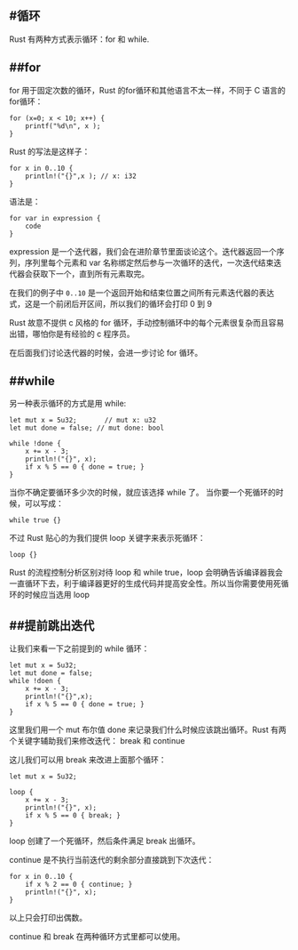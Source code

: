 #循环
---
Rust 有两种方式表示循环：for 和 while.

##for
---
for 用于固定次数的循环，Rust 的for循环和其他语言不太一样，不同于 C 语言的for循环：

	for (x=0; x < 10; x++) {
		printf("%d\n", x );
	}
	
Rust 的写法是这样子：

	for x in 0..10 {
		println!("{}",x ); // x: i32
	}
	
语法是：

	for var in expression {
		code
	}
	
expression 是一个迭代器，我们会在进阶章节里面谈论这个。迭代器返回一个序列，序列里每个元素和 var 名称绑定然后参与一次循环的迭代，一次迭代结束迭代器会获取下一个，直到所有元素取完。

在我们的例子中 `0..10` 是一个返回开始和结束位置之间所有元素迭代器的表达式，这是一个前闭后开区间，所以我们的循环会打印 0 到 9

Rust 故意不提供 c 风格的 for 循环，手动控制循环中的每个元素很复杂而且容易出错，哪怕你是有经验的 c 程序员。

在后面我们讨论迭代器的时候，会进一步讨论 for 循环。

##while
---
另一种表示循环的方式是用 while:

	let mut x = 5u32;       // mut x: u32
	let mut done = false; // mut done: bool

	while !done {
    	x += x - 3;
    	println!("{}", x);
    	if x % 5 == 0 { done = true; }
	}
	
当你不确定要循环多少次的时候，就应该选择 while 了。
当你要一个死循环的时候，可以写成：

	while true {}
	
不过 Rust 贴心的为我们提供 loop 关键字来表示死循环：
	
	loop {}
	
Rust 的流程控制分析区别对待 loop 和 while true，loop 会明确告诉编译器我会一直循环下去，利于编译器更好的生成代码并提高安全性。所以当你需要使用死循环的时候应当选用 loop


##提前跳出迭代
---
让我们来看一下之前提到的 while 循环：

	let mut x = 5u32;
	let mut done = false;
	while !doen {
		x += x - 3;
		println!("{}",x);
		if x % 5 == 0 { done = true; }
	}
	
这里我们用一个 mut 布尔值 done 来记录我们什么时候应该跳出循环。Rust 有两个关键字辅助我们来修改迭代： break 和 continue

这儿我们可以用 break 来改进上面那个循环：

	let mut x = 5u32;

	loop {
    	x += x - 3;
    	println!("{}", x);
    	if x % 5 == 0 { break; }
	}
	
loop 创建了一个死循环，然后条件满足 break 出循环。

continue 是不执行当前迭代的剩余部分直接跳到下次迭代：

	for x in 0..10 {
		if x % 2 == 0 { continue; }
		println!("{}", x);
	}

以上只会打印出偶数。

continue 和 break 在两种循环方式里都可以使用。
